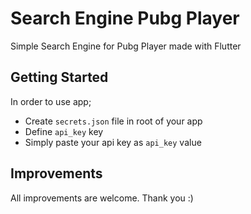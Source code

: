 # Search Engine Pubg Player

Simple Search Engine for Pubg Player made with Flutter

## Getting Started

In order to use app;

- Create `secrets.json` file in root of your app
- Define `api_key` key
- Simply paste your api key as `api_key` value

## Improvements

All improvements are welcome. Thank you :)


